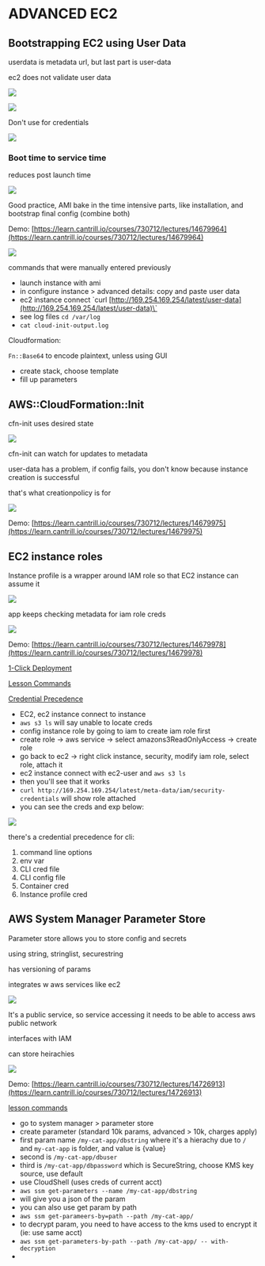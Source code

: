 # ADVANCED EC2

## Bootstrapping EC2 using User Data

userdata is metadata url, but last part is user-data

ec2 does not validate user data

![](../../../.gitbook/assets/screenshot-2021-07-20-at-12.39.57-am.png)

![](../../../.gitbook/assets/screenshot-2021-07-20-at-12.41.18-am.png)

Don't use for credentials

![](../../../.gitbook/assets/screenshot-2021-07-20-at-12.42.16-am.png)

### Boot time to service time

reduces post launch time

![](../../../.gitbook/assets/screenshot-2021-07-20-at-12.43.35-am.png)

Good practice, AMI bake in the time intensive parts, like installation, and bootstrap final config \(combine both\)

Demo: [https://learn.cantrill.io/courses/730712/lectures/14679964](https://learn.cantrill.io/courses/730712/lectures/14679964)

![](../../../.gitbook/assets/screenshot-2021-07-20-at-12.45.55-am.png)

commands that were manually entered previously

* launch instance with ami
* in configure instance &gt; advanced details: copy and paste user data
* ec2 instance connect \`curl [http://169.254.169.254/latest/user-data](http://169.254.169.254/latest/user-data)\`
* see log files `cd /var/log`
* `cat cloud-init-output.log`

 Cloudformation:

`Fn::Base64` to encode plaintext, unless using GUI

* create stack, choose template
* fill up parameters

## AWS::CloudFormation::Init

cfn-init uses desired state

![](../../../.gitbook/assets/screenshot-2021-07-20-at-12.58.13-am.png)

cfn-init can watch for updates to metadata

user-data has a problem, if config fails, you don't know because instance creation is successful

that's what creationpolicy is for

![](../../../.gitbook/assets/screenshot-2021-07-20-at-1.04.48-am.png)

Demo: [https://learn.cantrill.io/courses/730712/lectures/14679975](https://learn.cantrill.io/courses/730712/lectures/14679975)

## EC2 instance roles

Instance profile is a wrapper around IAM role so that EC2 instance can assume it

![](../../../.gitbook/assets/screenshot-2021-07-20-at-11.50.34-am.png)

app keeps checking metadata for iam role creds

![](../../../.gitbook/assets/screenshot-2021-07-20-at-11.51.47-am.png)

Demo: [https://learn.cantrill.io/courses/730712/lectures/14679978](https://learn.cantrill.io/courses/730712/lectures/14679978)

[1-Click Deployment](https://console.aws.amazon.com/cloudformation/home?region=us-east-1#/stacks/create/review?templateURL=https://learn-cantrill-labs.s3.amazonaws.com/awscoursedemos/0011-aws-associate-ec2-instance-role/A4L_VPC_PUBLICINSTANCE_ROLEDEMO.yaml&stackName=IAMROLEDEMO)

[Lesson Commands](https://learn-cantrill-labs.s3.amazonaws.com/awscoursedemos/0011-aws-associate-ec2-instance-role/lesson_commands.txt)

[Credential Precedence](https://docs.aws.amazon.com/cli/latest/userguide/cli-configure-quickstart.html#cli-configure-quickstart-precedence)

* EC2, ec2 instance connect to instance
* `aws s3 ls` will say unable to locate creds
* config instance role by going to iam to create iam role first
* create role -&gt; aws service -&gt; select amazons3ReadOnlyAccess -&gt; create role
* go back to ec2 -&gt; right click instance, security, modify iam role, select role, attach it
* ec2 instance connect with ec2-user and `aws s3 ls`
* then you'll see that it works
* `curl http://169.254.169.254/latest/meta-data/iam/security-credentials` will show role attached
* you can see the creds and exp below:

![](../../../.gitbook/assets/screenshot-2021-07-20-at-11.58.55-am.png)

there's a credential precedence for cli:

1. command line options
2. env var
3. CLI cred file
4. CLI config file
5. Container cred
6. Instance profile cred

## AWS System Manager Parameter Store

Parameter store allows you to store config and secrets

using string, stringlist, securestring

has versioning of params

integrates w aws services like ec2

![](../../../.gitbook/assets/screenshot-2021-07-20-at-12.41.30-pm.png)

It's a public service, so service accessing it needs to be able to access aws public network

interfaces with IAM

can store heirachies

![](../../../.gitbook/assets/screenshot-2021-07-20-at-12.43.32-pm.png)

Demo: [https://learn.cantrill.io/courses/730712/lectures/14726913](https://learn.cantrill.io/courses/730712/lectures/14726913)

[lesson commands](https://github.com/acantril/aws-sa-associate-saac02/blob/master/10-EC2-Advanced/04_SSMParameter_Store/lesson_commands.txt)

* go to system manager &gt; parameter store
* create parameter \(standard 10k params, advanced &gt; 10k, charges apply\)
* first param name `/my-cat-app/dbstring` where it's a hierachy due to `/` and `my-cat-app` is folder, and value is {value}
* second is `/my-cat-app/dbuser`
* third is `/my-cat-app/dbpassword` which is SecureString, choose KMS key source, use default
* use CloudShell \(uses creds of current acct\)
* `aws ssm get-parameters --name /my-cat-app/dbstring`
* will give you a json of the param
*  you can also use get param by path
* `aws ssm get-parameers-by=path --path /my-cat-app/`
* to decrypt param, you need to have access to the kms used to encrypt it \(ie: use same acct\)
* `aws ssm get-parameters-by-path --path /my-cat-app/ -- with-decryption`
* 
